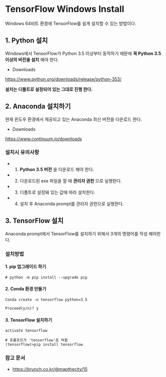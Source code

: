 TensorFlow Windows Install
==========================
Windows 64비트 환경에 TensorFlow를 쉽게 설치할 수 있는 방법이다.


## 1. Python 설치
Windows에서 TensorFlow가 Python 3.5 이상부터 동작하기 때문에 __꼭 Python 3.5 이상의  버전을 설치__ 해야 한다.

* Downloads

https://www.python.org/downloads/release/python-353/

__설치는 디폴트로 설정되어 있는 그대로 진행 한다.__


## 2. Anaconda 설치하기
현재 윈도우 환경에서 제공되고 있는 Anaconda 최신 버전을 다운로드 한다.

* Downloads

https://www.continuum.io/downloads

### 설치시 유의사항

- 1. __Python 3.5 버전__ 을 다운로드 해야 한다.
- 2. 다운로드된 exe 파일을 열 때 __관리자 권한__ 으로 실행한다.
- 3. 디폴트로 설정돼 있는 값에 따라 설치한다.
- 4. 설치 후 Anaconda prompt를 관리자 권한으로 실행한다.


## 3. TensorFlow 설치
Anaconda prompt에서 TensorFlow를 설치하기 위해서 3개의 명령어를 작성 해야한다.

### 설치방법

#### 1. pip 업그레이드 하기
```
# python -m pip install --upgrade pip
```

#### 2. Conda 환경 만들기
```
Conda create -n tensorflow python=3.5

Proceed(y/n)? y
```

#### 3. TensorFlow 설치하기
```
activate tensorflow

# 프롬프트가 'tensorflow'로 바뀜
(tensorflow)>pip install tensorflow
```

### 참고 문서

- https://brunch.co.kr/@mapthecity/15
